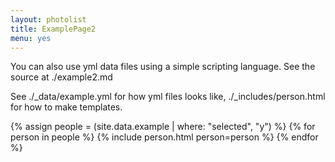 ```yaml
---
layout: photolist
title: ExamplePage2
menu: yes
---
```


You can also use yml data files using a simple scripting language. See the source at ./example2.md

See ./_data/example.yml for how yml files looks like, ./_includes/person.html for how to make templates.

{% assign people = (site.data.example | where: "selected", "y") %}
{% for person in people %}
{% include person.html person=person %}
{% endfor %}


